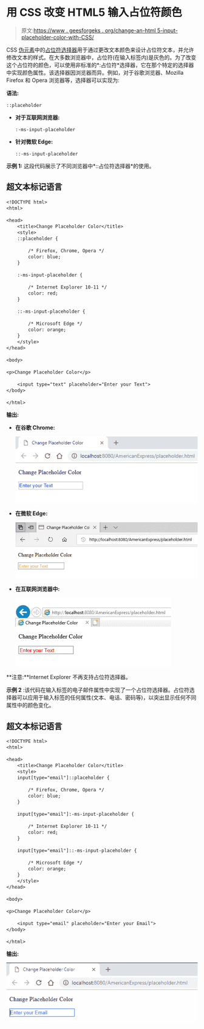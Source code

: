 # 用 CSS 改变 HTML5 输入占位符颜色

> 原文:[https://www . geesforgeks . org/change-an-html 5-input-placeholder-color-with-CSS/](https://www.geeksforgeeks.org/change-an-html5-input-placeholder-color-with-css/)

CSS [伪元素](https://www.geeksforgeeks.org/css-pseudo-elements/)中的[占位符选择器](https://www.geeksforgeeks.org/css-placeholder-selector/)用于通过更改文本颜色来设计占位符文本，并允许修改文本的样式。在大多数浏览器中，占位符(在输入标签内)是灰色的。为了改变这个占位符的颜色，可以使用非标准的*:占位符*选择器，它在那个特定的选择器中实现颜色属性。该选择器因浏览器而异。例如，对于谷歌浏览器、Mozilla Firefox 和 Opera 浏览器等，选择器可以实现为:

**语法:**

```
::placeholder
```

*   **对于互联网浏览器:**

    ```
    :-ms-input-placeholder
    ```

*   **针对微软 Edge:**

    ```
    ::-ms-input-placeholder
    ```

**示例 1:** 这段代码展示了不同浏览器中*::占位符选择器*的使用。

## 超文本标记语言

```
<!DOCTYPE html>
<html>

<head>
    <title>Change Placeholder Color</title>
    <style>
    ::placeholder {

        /* Firefox, Chrome, Opera */
        color: blue;
    }

    :-ms-input-placeholder {

        /* Internet Explorer 10-11 */
        color: red;
    }

    ::-ms-input-placeholder {

        /* Microsoft Edge */
        color: orange;
    }
    </style>
</head>

<body>

<p>Change Placeholder Color</p>

    <input type="text" placeholder="Enter your Text">
</body>

</html>
```

**输出:**

*   **在谷歌 Chrome:**

    ![chrome](img/3ff24f6104e6fd067d5cdfdb20edcef2.png)

*   **在微软 Edge:**

    ![edge](img/710270a0906931cd3ea2307a1abd8e36.png)

*   **在互联网浏览器中:**

    ![explorer](img/aa644475c6c00a47408c965937bc9dc0.png)

**注意:**Internet Explorer 不再支持占位符选择器。

**示例 2** :该代码在输入标签的电子邮件属性中实现了一个占位符选择器。占位符选择器可以应用于输入标签的任何属性(文本、电话、密码等)，以突出显示任何不同属性中的颜色变化。

## 超文本标记语言

```
<!DOCTYPE html>
<html>

<head>
    <title>Change Placeholder Color</title>
    <style>
    input[type="email"]::placeholder {

        /* Firefox, Chrome, Opera */
        color: blue;
    }

    input[type="email"]:-ms-input-placeholder {

        /* Internet Explorer 10-11 */
        color: red;
    }

    input[type="email"]::-ms-input-placeholder {

        /* Microsoft Edge */
        color: orange;
    }
    </style>
</head>

<body>

<p>Change Placeholder Color</p>

    <input type="email" placeholder="Enter your Email">
</body>

</html>
```

**输出:**

![emailcolor](img/b57b873e4e81a36f45795b02a0530e79.png)